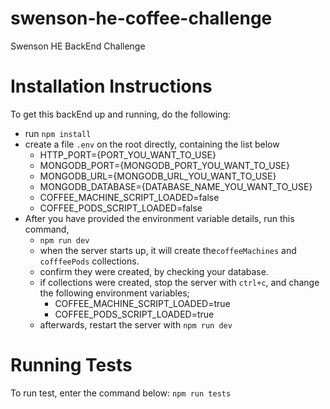 # swenson-he-coffee-challenge
Swenson HE BackEnd Challenge

# Installation Instructions

To get this backEnd up and running, do the following:

- run `npm install`
- create a file `.env` on the root directly, containing the list below
    - HTTP_PORT={PORT_YOU_WANT_TO_USE}
    - MONGODB_PORT={MONGODB_PORT_YOU_WANT_TO_USE}
    - MONGODB_URL={MONGODB_URL_YOU_WANT_TO_USE}
    - MONGODB_DATABASE={DATABASE_NAME_YOU_WANT_TO_USE}
    - COFFEE_MACHINE_SCRIPT_LOADED=false
    - COFFEE_PODS_SCRIPT_LOADED=false
- After you have provided the environment variable details, run this command,
    - `npm run dev`
    - when the server starts up, it will create the`coffeeMachines` and `cofffeePods` collections.
    - confirm they were created, by checking your database.
    - if collections were created, stop the server with `ctrl+c`, and change the following environment variables;
        - COFFEE_MACHINE_SCRIPT_LOADED=true
        - COFFEE_PODS_SCRIPT_LOADED=true
    - afterwards, restart the server with `npm run dev`
 
 #  Running Tests
 
 To run test, enter the command below:
      `npm run tests`
